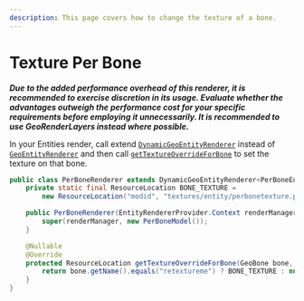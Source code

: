 ```yaml
---
description: This page covers how to change the texture of a bone.
---
```


# Texture Per Bone

_**Due to the added performance overhead of this renderer, it is recommended to exercise discretion in its usage. Evaluate whether the advantages outweigh the performance cost for your specific requirements before employing it unnecessarily. It is recommended to use GeoRenderLayers instead where possible.**_

In your Entities render, call extend [`DynamicGeoEntityRenderer`](https://github.com/AzureDoom/AzureLib/blob/1.20/common/src/main/java/mod/azure/azurelib/renderer/DynamicGeoEntityRenderer.java) instead of [`GeoEntityRenderer`](https://github.com/AzureDoom/AzureLib/blob/1.20/common/src/main/java/mod/azure/azurelib/renderer/GeoEntityRenderer.java) and then call [`getTextureOverrideForBone`](https://github.com/AzureDoom/AzureLib/blob/1.20/common/src/main/java/mod/azure/azurelib/renderer/DynamicGeoEntityRenderer.java#L51) to set the texture on that bone.

```java
public class PerBoneRenderer extends DynamicGeoEntityRenderer<PerBoneEntity> {
	private static final ResourceLocation BONE_TEXTURE =
		new ResourceLocation("modid", "textures/entity/perbonetexture.png");

	public PerBoneRenderer(EntityRendererProvider.Context renderManager) {
		super(renderManager, new PerBoneModel());
	}

	@Nullable
	@Override
	protected ResourceLocation getTextureOverrideForBone(GeoBone bone, PerBoneEntity animatable, float partialTick) {
		return bone.getName().equals("retextureme") ? BONE_TEXTURE : null;
	}
}
```
